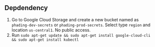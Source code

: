 ## Depdendency

1. Go to Google Cloud Storage and create a new bucket named as `phading-dev-secrets` or `phading-prod-secrets`. Select type `region` and location `us-central1`. No public access.
1. Run `sudo apt-get update && sudo apt-get install google-cloud-cli && sudo apt-get install kubectl`
